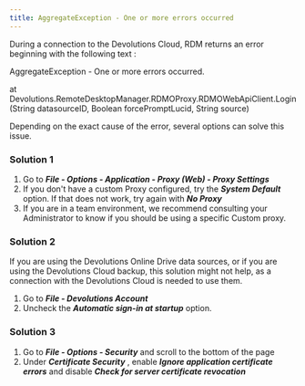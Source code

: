 ```yaml
---
title: AggregateException - One or more errors occurred
---
```

During a connection to the Devolutions Cloud, RDM returns an error beginning with the following text :  

AggregateException - One or more errors occurred.  

at Devolutions.RemoteDesktopManager.RDMOProxy.RDMOWebApiClient.Login(String datasourceID, Boolean forcePromptLucid, String source)  

Depending on the exact cause of the error, several options can solve this issue.
### Solution 1
1. Go to ***File - Options - Application - Proxy (Web) - Proxy Settings***
1. If you don&apos;t have a custom Proxy configured, try the ***System Default*** option. If that does not work, try again with ***No Proxy***
1. If you are in a team environment, we recommend consulting your Administrator to know if you should be using a specific Custom proxy.
### Solution 2
If you are using the Devolutions Online Drive data sources, or if you are using the Devolutions Cloud backup, this solution might not help, as a connection with the Devolutions Cloud is needed to use them.  

1. Go to ***File - Devolutions Account***
1. Uncheck the ***Automatic sign-in at startup*** option.
### Solution 3
1. Go to ***File - Options - Security*** and scroll to the bottom of the page
1. Under ***Certificate Security*** , enable ***Ignore application certificate errors*** and disable ***Check for server certificate revocation***
